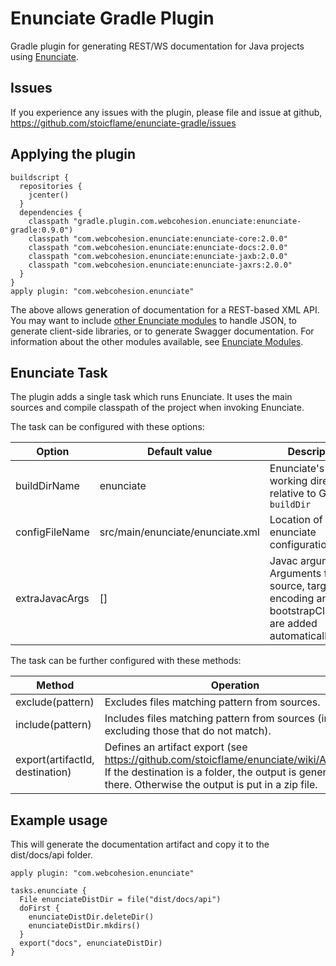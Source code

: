 # Enunciate Gradle Plugin

Gradle plugin for generating REST/WS documentation for Java projects using [Enunciate](http://enunciate.webcohesion.com).

## Issues

If you experience any issues with the plugin, please file and issue at github, https://github.com/stoicflame/enunciate-gradle/issues

## Applying the plugin

```
buildscript {
  repositories {
    jcenter()
  }
  dependencies {
    classpath "gradle.plugin.com.webcohesion.enunciate:enunciate-gradle:0.9.0")
    classpath "com.webcohesion.enunciate:enunciate-core:2.0.0"
    classpath "com.webcohesion.enunciate:enunciate-docs:2.0.0"
    classpath "com.webcohesion.enunciate:enunciate-jaxb:2.0.0"
    classpath "com.webcohesion.enunciate:enunciate-jaxrs:2.0.0"
  }
}
apply plugin: "com.webcohesion.enunciate"
```

The above allows generation of documentation for a REST-based XML API. You may want to include [other Enunciate modules](https://github.com/stoicflame/enunciate/wiki/Modules) to handle JSON, to generate client-side libraries, or to generate Swagger documentation. For information about the other modules available, see [Enunciate Modules](https://github.com/stoicflame/enunciate/wiki/Modules).


## Enunciate Task

The plugin adds a single task which runs Enunciate. It uses the main sources and compile classpath of the project when invoking Enunciate.

The task can be configured with these options:

Option | Default value | Description
-------|---------------|-------------
buildDirName | enunciate | Enunciate's working directory, relative to Gradle's `buildDir`
configFileName | src/main/enunciate/enunciate.xml	| Location of enunciate configuration file.
extraJavacArgs | [] | Javac arguments. Arguments for source, target, encoding and bootstrapClasspath are added automatically.

The task can be further configured with these methods:

Method | Operation
-------|----------------
exclude(pattern) | Excludes files matching pattern from sources.
include(pattern) | Includes files matching pattern from sources (implicitly excluding those that do not match).
export(artifactId, destination) | Defines an artifact export (see https://github.com/stoicflame/enunciate/wiki/Artifacts). If the destination is a folder, the output is generated there. Otherwise the output is put in a zip file.

## Example usage

This will generate the documentation artifact and copy it to the dist/docs/api folder.

```
apply plugin: "com.webcohesion.enunciate"

tasks.enunciate {
  File enunciateDistDir = file("dist/docs/api")
  doFirst {
    enunciateDistDir.deleteDir()
    enunciateDistDir.mkdirs()
  }
  export("docs", enunciateDistDir)
}
```
